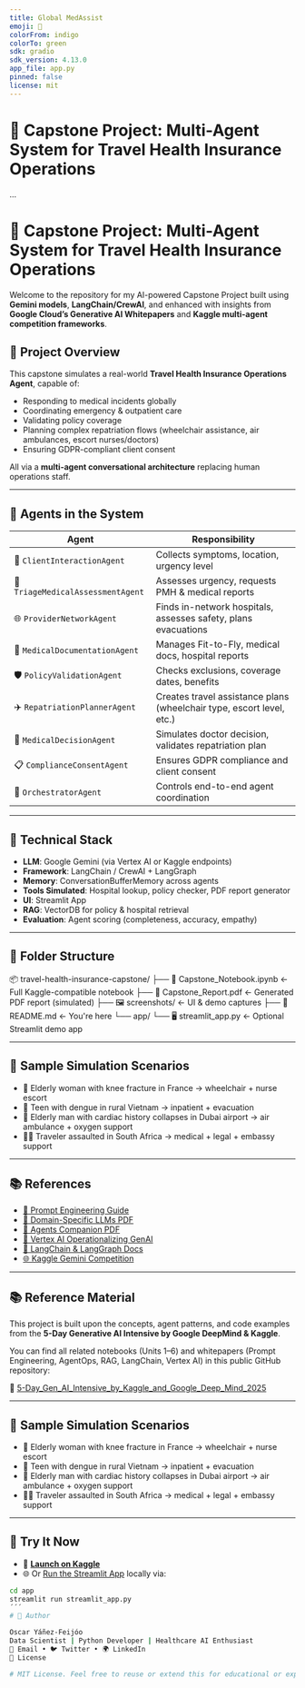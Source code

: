 ```yaml
---
title: Global MedAssist
emoji: 🧠
colorFrom: indigo
colorTo: green
sdk: gradio
sdk_version: 4.13.0
app_file: app.py
pinned: false
license: mit
---
```


# 🧠 Capstone Project: Multi-Agent System for Travel Health Insurance Operations
...

# 🧠 Capstone Project: Multi-Agent System for Travel Health Insurance Operations

Welcome to the repository for my AI-powered Capstone Project built using **Gemini models**, **LangChain/CrewAI**, and enhanced with insights from **Google Cloud’s Generative AI Whitepapers** and **Kaggle multi-agent competition frameworks**.

## 🚀 Project Overview

This capstone simulates a real-world **Travel Health Insurance Operations Agent**, capable of:

- Responding to medical incidents globally
- Coordinating emergency & outpatient care
- Validating policy coverage
- Planning complex repatriation flows (wheelchair assistance, air ambulances, escort nurses/doctors)
- Ensuring GDPR-compliant client consent

All via a **multi-agent conversational architecture** replacing human operations staff.

---

## 🧩 Agents in the System

| Agent                    | Responsibility |
|-------------------------|----------------|
| 🤝 `ClientInteractionAgent` | Collects symptoms, location, urgency level |
| 🏥 `TriageMedicalAssessmentAgent` | Assesses urgency, requests PMH & medical reports |
| 🌐 `ProviderNetworkAgent` | Finds in-network hospitals, assesses safety, plans evacuations |
| 📄 `MedicalDocumentationAgent` | Manages Fit-to-Fly, medical docs, hospital reports |
| 🛡️ `PolicyValidationAgent` | Checks exclusions, coverage dates, benefits |
| ✈️ `RepatriationPlannerAgent` | Creates travel assistance plans (wheelchair type, escort level, etc.) |
| 🧠 `MedicalDecisionAgent` | Simulates doctor decision, validates repatriation plan |
| 📋 `ComplianceConsentAgent` | Ensures GDPR compliance and client consent |
| 🧭 `OrchestratorAgent` | Controls end-to-end agent coordination |

---

## 🧠 Technical Stack

- **LLM**: Google Gemini (via Vertex AI or Kaggle endpoints)
- **Framework**: LangChain / CrewAI + LangGraph
- **Memory**: ConversationBufferMemory across agents
- **Tools Simulated**: Hospital lookup, policy checker, PDF report generator
- **UI**: Streamlit App
- **RAG**: VectorDB for policy & hospital retrieval
- **Evaluation**: Agent scoring (completeness, accuracy, empathy)

---

## 📁 Folder Structure
📦 travel-health-insurance-capstone/ ├── 📓 Capstone_Notebook.ipynb ← Full Kaggle-compatible notebook ├── 📄 Capstone_Report.pdf ← Generated PDF report (simulated) ├── 🖼️ screenshots/ ← UI & demo captures ├── 📝 README.md ← You're here └── app/ └── 🖥️ streamlit_app.py ← Optional Streamlit demo app


---

## 🧪 Sample Simulation Scenarios

- 🧓 Elderly woman with knee fracture in France → wheelchair + nurse escort
- 🌴 Teen with dengue in rural Vietnam → inpatient + evacuation
- 🛬 Elderly man with cardiac history collapses in Dubai airport → air ambulance + oxygen support
- 🕵️‍♀️ Traveler assaulted in South Africa → medical + legal + embassy support

---

## 📚 References

- [📘 Prompt Engineering Guide](https://developers.google.com/machine-learning/prompt-engineering)
- [🧾 Domain-Specific LLMs PDF](#)
- [🔗 Agents Companion PDF](#)
- [🤖 Vertex AI Operationalizing GenAI](#)
- [📍 LangChain & LangGraph Docs](https://docs.langchain.com/)
- [🌐 Kaggle Gemini Competition](https://www.kaggle.com/competitions/multimodal-multi-agent/overview)

---

## 📚 Reference Material

This project is built upon the concepts, agent patterns, and code examples from the **5-Day Generative AI Intensive by Google DeepMind & Kaggle**.

You can find all related notebooks (Units 1–6) and whitepapers (Prompt Engineering, AgentOps, RAG, LangChain, Vertex AI) in this public GitHub repository:

🔗 [5-Day_Gen_AI_Intensive_by_Kaggle_and_Google_Deep_Mind_2025](https://github.com/OYanez85/5-Day_Gen_AI_Intensive_by_Kaggle_and_Goggle_Deep_Mind_2025)

---

## 🧪 Sample Simulation Scenarios

- 🧓 Elderly woman with knee fracture in France → wheelchair + nurse escort
- 🌴 Teen with dengue in rural Vietnam → inpatient + evacuation
- 🛬 Elderly man with cardiac history collapses in Dubai airport → air ambulance + oxygen support
- 🕵️‍♀️ Traveler assaulted in South Africa → medical + legal + embassy support

---

## 💬 Try It Now

- 🔗 [**Launch on Kaggle**](#)
- 🌐 Or [Run the Streamlit App](#) locally via:

```bash
cd app
streamlit run streamlit_app.py
´´´ 
# 👋 Author

Oscar Yáñez-Feijóo
Data Scientist | Python Developer | Healthcare AI Enthusiast
📧 Email • 🐦 Twitter • 🌍 LinkedIn
📝 License

# MIT License. Feel free to reuse or extend this for educational or experimental purposes.
